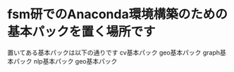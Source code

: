 # fsm研でのAnaconda環境構築のための基本パックを置く場所です
置いてある基本パックは以下の通りです
cv基本パック
geo基本パック
graph基本パック
nlp基本パック
geo基本パック
